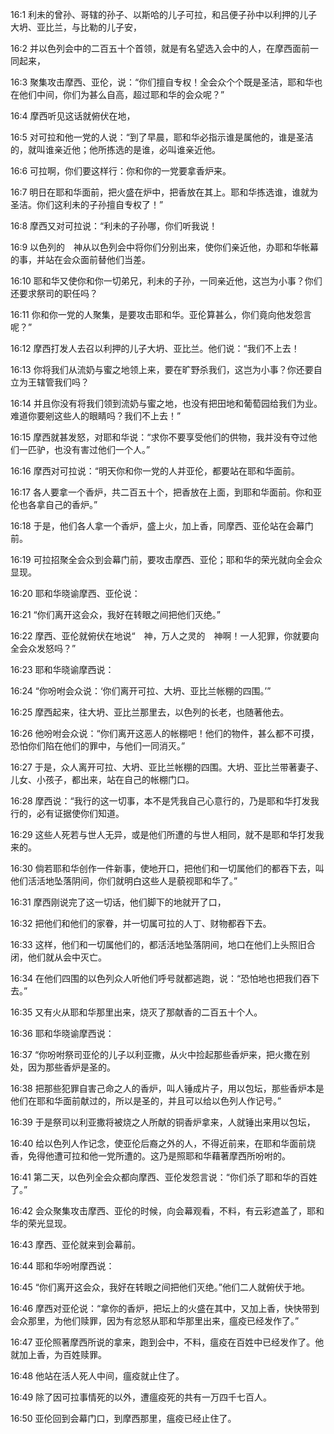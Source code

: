 <a id="1"></a>16:1  利未的曾孙、哥辖的孙子、以斯哈的儿子可拉，和吕便子孙中以利押的儿子大坍、亚比兰，与比勒的儿子安，  

<a id="2"></a>16:2  并以色列会中的二百五十个首领，就是有名望选入会中的人，在摩西面前一同起来，  

<a id="3"></a>16:3  聚集攻击摩西、亚伦，说：“你们擅自专权！全会众个个既是圣洁，耶和华也在他们中间，你们为甚么自高，超过耶和华的会众呢？”  

<a id="4"></a>16:4  摩西听见这话就俯伏在地，  

<a id="5"></a>16:5  对可拉和他一党的人说：“到了早晨，耶和华必指示谁是属他的，谁是圣洁的，就叫谁亲近他；他所拣选的是谁，必叫谁亲近他。  

<a id="6"></a>16:6  可拉啊，你们要这样行：你和你的一党要拿香炉来。  

<a id="7"></a>16:7  明日在耶和华面前，把火盛在炉中，把香放在其上。耶和华拣选谁，谁就为圣洁。你们这利未的子孙擅自专权了！”  

<a id="8"></a>16:8  摩西又对可拉说：“利未的子孙哪，你们听我说！  

<a id="9"></a>16:9  以色列的　神从以色列会中将你们分别出来，使你们亲近他，办耶和华帐幕的事，并站在会众面前替他们当差。　  

<a id="10"></a>16:10  耶和华又使你和你一切弟兄，利未的子孙，一同亲近他，这岂为小事？你们还要求祭司的职任吗？  

<a id="11"></a>16:11  你和你一党的人聚集，是要攻击耶和华。亚伦算甚么，你们竟向他发怨言呢？”  

<a id="12"></a>16:12  摩西打发人去召以利押的儿子大坍、亚比兰。他们说：“我们不上去！  

<a id="13"></a>16:13  你将我们从流奶与蜜之地领上来，要在旷野杀我们，这岂为小事？你还要自立为王辖管我们吗？  

<a id="14"></a>16:14  并且你没有将我们领到流奶与蜜之地，也没有把田地和葡萄园给我们为业。难道你要剜这些人的眼睛吗？我们不上去！”  

<a id="15"></a>16:15  摩西就甚发怒，对耶和华说：“求你不要享受他们的供物，我并没有夺过他们一匹驴，也没有害过他们一个人。”  

<a id="16"></a>16:16  摩西对可拉说：“明天你和你一党的人并亚伦，都要站在耶和华面前。  

<a id="17"></a>16:17  各人要拿一个香炉，共二百五十个，把香放在上面，到耶和华面前。你和亚伦也各拿自己的香炉。”  

<a id="18"></a>16:18  于是，他们各人拿一个香炉，盛上火，加上香，同摩西、亚伦站在会幕门前。  

<a id="19"></a>16:19  可拉招聚全会众到会幕门前，要攻击摩西、亚伦；耶和华的荣光就向全会众显现。  

<a id="20"></a>16:20  耶和华晓谕摩西、亚伦说：  

<a id="21"></a>16:21  “你们离开这会众，我好在转眼之间把他们灭绝。”  

<a id="22"></a>16:22  摩西、亚伦就俯伏在地说“　神，万人之灵的　神啊！一人犯罪，你就要向全会众发怒吗？”  

<a id="23"></a>16:23  耶和华晓谕摩西说：  

<a id="24"></a>16:24  “你吩咐会众说：‘你们离开可拉、大坍、亚比兰帐棚的四围。’”  

<a id="25"></a>16:25  摩西起来，往大坍、亚比兰那里去，以色列的长老，也随著他去。  

<a id="26"></a>16:26  他吩咐会众说：“你们离开这恶人的帐棚吧！他们的物件，甚么都不可摸，恐怕你们陷在他们的罪中，与他们一同消灭。”  

<a id="27"></a>16:27  于是，众人离开可拉、大坍、亚比兰帐棚的四围。大坍、亚比兰带著妻子、儿女、小孩子，都出来，站在自己的帐棚门口。  

<a id="28"></a>16:28  摩西说：“我行的这一切事，本不是凭我自己心意行的，乃是耶和华打发我行的，必有证据使你们知道。  

<a id="29"></a>16:29  这些人死若与世人无异，或是他们所遭的与世人相同，就不是耶和华打发我来的。  

<a id="30"></a>16:30  倘若耶和华创作一件新事，使地开口，把他们和一切属他们的都吞下去，叫他们活活地坠落阴间，你们就明白这些人是藐视耶和华了。”  

<a id="31"></a>16:31  摩西刚说完了这一切话，他们脚下的地就开了口，  

<a id="32"></a>16:32  把他们和他们的家眷，并一切属可拉的人丁、财物都吞下去。  

<a id="33"></a>16:33  这样，他们和一切属他们的，都活活地坠落阴间，地口在他们上头照旧合闭，他们就从会中灭亡。  

<a id="34"></a>16:34  在他们四围的以色列众人听他们呼号就都逃跑，说：“恐怕地也把我们吞下去。”  

<a id="35"></a>16:35  又有火从耶和华那里出来，烧灭了那献香的二百五十个人。  

<a id="36"></a>16:36  耶和华晓谕摩西说：  

<a id="37"></a>16:37  “你吩咐祭司亚伦的儿子以利亚撒，从火中捡起那些香炉来，把火撒在别处，因为那些香炉是圣的。  

<a id="38"></a>16:38  把那些犯罪自害己命之人的香炉，叫人锤成片子，用以包坛，那些香炉本是他们在耶和华面前献过的，所以是圣的，并且可以给以色列人作记号。”  

<a id="39"></a>16:39  于是祭司以利亚撒将被烧之人所献的铜香炉拿来，人就锤出来用以包坛，  

<a id="40"></a>16:40  给以色列人作记念，使亚伦后裔之外的人，不得近前来，在耶和华面前烧香，免得他遭可拉和他一党所遭的。这乃是照耶和华藉著摩西所吩咐的。  

<a id="41"></a>16:41  第二天，以色列全会众都向摩西、亚伦发怨言说：“你们杀了耶和华的百姓了。”  

<a id="42"></a>16:42  会众聚集攻击摩西、亚伦的时候，向会幕观看，不料，有云彩遮盖了，耶和华的荣光显现。  

<a id="43"></a>16:43  摩西、亚伦就来到会幕前。  

<a id="44"></a>16:44  耶和华吩咐摩西说：　  

<a id="45"></a>16:45  “你们离开这会众，我好在转眼之间把他们灭绝。”他们二人就俯伏于地。  

<a id="46"></a>16:46  摩西对亚伦说：“拿你的香炉，把坛上的火盛在其中，又加上香，快快带到会众那里，为他们赎罪，因为有忿怒从耶和华那里出来，瘟疫已经发作了。”  

<a id="47"></a>16:47  亚伦照著摩西所说的拿来，跑到会中，不料，瘟疫在百姓中已经发作了。他就加上香，为百姓赎罪。  

<a id="48"></a>16:48  他站在活人死人中间，瘟疫就止住了。  

<a id="49"></a>16:49  除了因可拉事情死的以外，遭瘟疫死的共有一万四千七百人。  

<a id="50"></a>16:50  亚伦回到会幕门口，到摩西那里，瘟疫已经止住了。  
